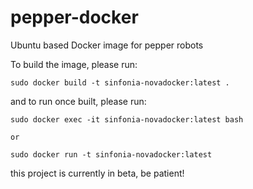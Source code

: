 # pepper-docker
Ubuntu based Docker image for pepper robots

To build the image, please run:
````
sudo docker build -t sinfonia-novadocker:latest .
````

and to run once built, please run:
````
sudo docker exec -it sinfonia-novadocker:latest bash 

or

sudo docker run -t sinfonia-novadocker:latest
````

this project is currently in beta, be patient!